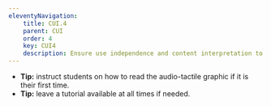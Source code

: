 ```yaml
---
eleventyNavigation:
    title: CUI.4
    parent: CUI
    order: 4
    key: CUI4
    description: Ensure use independence and content interpretation to the blind student.
---
```

- **Tip:** instruct students on how to read the audio-tactile graphic if it is their first time.
- **Tip:** leave a tutorial available at all times if needed.
